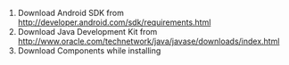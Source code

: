 1. Download Android SDK from http://developer.android.com/sdk/requirements.html
2. Download Java Development Kit from http://www.oracle.com/technetwork/java/javase/downloads/index.html
3. Download Components while installing

